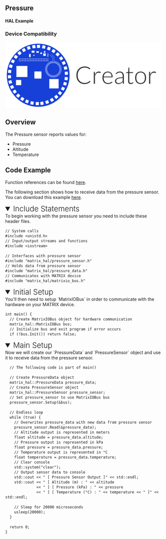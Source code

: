<h2 style="padding-top:0">Pressure</h2>
<h4 style="padding-top:0">HAL Example</h4>

### Device Compatibility
<img class="creator-compatibility-icon" src="../../img/creator-icon.svg">

## Overview

The Pressure sensor reports values for:

* Pressure
* Altitude
* Temperature

## Code Example

Function references can be found [here](/matrix-hal/reference/pressure).

The following section shows how to receive data from the pressure sensor. You can download this example <a href="https://raw.githubusercontent.com/matrix-io/matrix-hal-examples/master/sensors/pressure_sensor.cpp" target="_blank">here</a>.

<details open>
<summary style="font-size: 1.5rem; font-weight: 300;">Include Statements</summary>
To begin working with the pressure sensor you need to include these header files.

```language-cpp
// System calls
#include <unistd.h>
// Input/output streams and functions
#include <iostream>

// Interfaces with pressure sensor
#include "matrix_hal/pressure_sensor.h"
// Holds data from pressure sensor
#include "matrix_hal/pressure_data.h"
// Communicates with MATRIX device
#include "matrix_hal/matrixio_bus.h"
```

</details>

<details open>
<summary style="font-size: 1.5rem; font-weight: 300;">Initial Setup</summary>
You'll then need to setup `MatrixIOBus` in order to communicate with the hardware on your MATRIX device.

```language-cpp
int main() {
  // Create MatrixIOBus object for hardware communication
  matrix_hal::MatrixIOBus bus;
  // Initialize bus and exit program if error occurs
  if (!bus.Init()) return false;
```

</details>

<details open>
<summary style="font-size: 1.5rem; font-weight: 300;">Main Setup</summary>
Now we will create our `PressureData` and `PressureSensor` object and use it to receive data from the pressure sensor.

```language-cpp
  // The following code is part of main()

  // Create PressureData object
  matrix_hal::PressureData pressure_data;
  // Create PressureSensor object
  matrix_hal::PressureSensor pressure_sensor;
  // Set pressure_sensor to use MatrixIOBus bus
  pressure_sensor.Setup(&bus);

  // Endless loop
  while (true) {
    // Overwrites pressure_data with new data from pressure sensor
    pressure_sensor.Read(&pressure_data);
    // Altitude output is represented in meters
    float altitude = pressure_data.altitude;
    // Pressure output is represented in kPa
    float pressure = pressure_data.pressure;
    // Temperature output is represented in °C
    float temperature = pressure_data.temperature;
    // Clear console
    std::system("clear");
    // Output sensor data to console
    std::cout << " [ Pressure Sensor Output ]" << std::endl;
    std::cout << " [ Altitude (m) : " << altitude
              << " ] [ Pressure (kPa) : " << pressure
              << " ] [ Temperature (°C) : " << temperature << " ]" << std::endl;

    // Sleep for 20000 microseconds
    usleep(20000);
  }

  return 0;
}
```

</details>